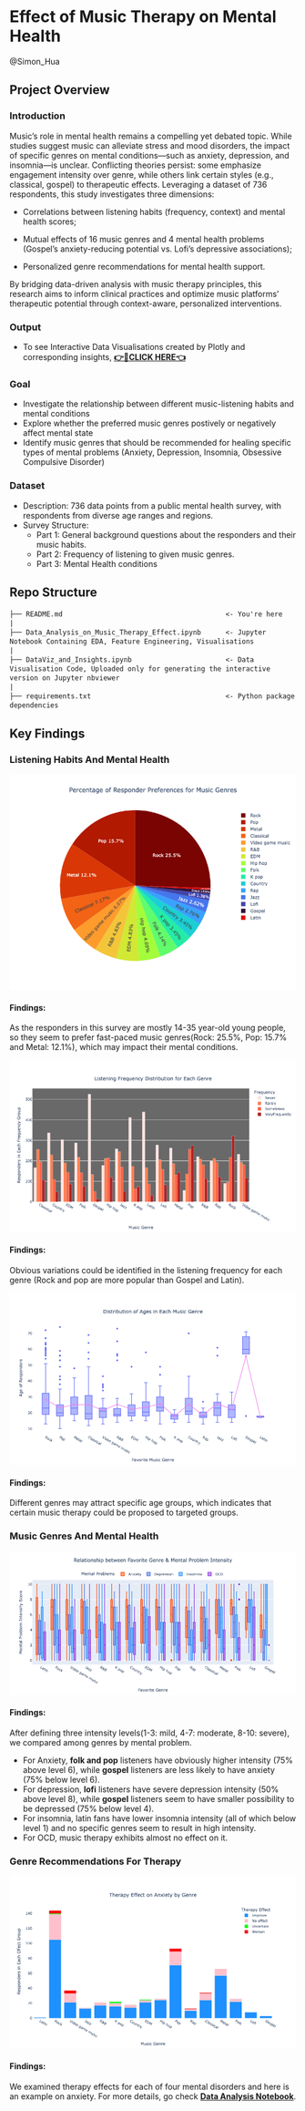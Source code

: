 # Effect of Music Therapy on Mental Health
@Simon_Hua


## Project Overview
### Introduction
  Music’s role in mental health remains a compelling yet debated topic. While studies suggest music can alleviate stress and mood disorders, the impact of specific genres on mental conditions—such as anxiety, depression, and insomnia—is unclear. Conflicting theories persist: some emphasize engagement intensity over genre, while others link certain styles (e.g., classical, gospel) to therapeutic effects. Leveraging a dataset of 736 respondents, this study investigates three dimensions: 
  
  - Correlations between listening habits (frequency, context) and mental health scores;
  
  - Mutual effects of 16 music genres and 4 mental health problems (Gospel’s anxiety-reducing potential vs. Lofi’s depressive associations);
  
  - Personalized genre recommendations for mental health support.
  
  By bridging data-driven analysis with music therapy principles, this research aims to inform clinical practices and optimize music platforms’ therapeutic potential through context-aware, personalized interventions. 

### Output
  - To see Interactive Data Visualisations created by Plotly and corresponding insights, [**👉🔗CLICK HERE👈**](https://nbviewer.org/github/S1mon1211/Music_Therapy/blob/main/DataViz_and_Insights.ipynb)
  
### Goal
  - Investigate the relationship between different music-listening habits and mental conditions
  - Explore whether the preferred music genres postively or negatively affect mental state
  - Identify music genres that should be recommended for healing specific types of mental problems (Anxiety, Depression, Insomnia, Obsessive Compulsive Disorder)

### Dataset
  - Description: 736 data points from a public mental health survey, with respondents from diverse age ranges and regions.
  - Survey Structure:
      - Part 1: General background questions about the responders and their music habits.
      - Part 2: Frequency of listening to given music genres.
      - Part 3: Mental Health conditions

## Repo Structure
```
├── README.md                                        <- You're here
|
├── Data_Analysis_on_Music_Therapy_Effect.ipynb      <- Jupyter Notebook Containing EDA, Feature Engineering, Visualisations
|
├── DataViz_and_Insights.ipynb                       <- Data Visualisation Code, Uploaded only for generating the interactive version on Jupyter nbviewer
|
├── requirements.txt                                 <- Python package dependencies

```
## Key Findings
### Listening Habits And Mental Health
<p align='center'>
<img src='https://github.com/S1mon1211/Music_Therapy/blob/main/Graphs/Responder_preference.png?raw=true'>
</p>

#### Findings:
As the responders in this survey are mostly 14-35 year-old young people, so they seem to prefer fast-paced music genres(Rock: 25.5%, Pop: 15.7% and Metal: 12.1%), which may impact their mental conditions.

<p align='center'>
<img src='https://github.com/S1mon1211/Music_Therapy/blob/main/Graphs/Listening_Frequency.png?raw=true'>
</p>

#### Findings:
Obvious variations could be identified in the listening frequency for each genre (Rock and pop are more popular than Gospel and Latin).
<p align='center'>
<img src='https://github.com/S1mon1211/Music_Therapy/blob/main/Graphs/Age.png?raw=true'>
</p>

#### Findings:
Different genres may attract specific age groups, which indicates that certain music therapy could be proposed to targeted groups.

### Music Genres And Mental Health
<p align='center'>
<img src='https://github.com/S1mon1211/Music_Therapy/blob/main/Graphs/Fav_genre_intensity.png?raw=true'>
</p>

#### Findings:
After defining three intensity levels(1-3: mild, 4-7: moderate, 8-10: severe), we compared among genres by mental problem.
- For Anxiety, **folk and pop** listeners have obviously higher intensity (75% above level 6), while **gospel** listeners are less likely to have anxiety (75% below level 6).
- For depression, **lofi** listeners have severe depression intensity (50% above level 8), while **gospel** listeners seem to have smaller possibility to be depressed (75% below level 4).
- For insomnia, latin fans have lower insomnia intensity (all of which below level 1) and no specific genres seem to result in high intensity.
- For OCD, music therapy exhibits almost no effect on it.

### Genre Recommendations For Therapy
<p align='center'>
<img src='https://github.com/S1mon1211/Music_Therapy/blob/main/Graphs/Therapy_effect_anxiety.png?raw=true'>
</p>

#### Findings:
We examined therapy effects for each of four mental disorders and here is an example on anxiety. For more details, go check [**Data Analysis Notebook**](https://github.com/S1mon1211/Music_Therapy/blob/main/Data_Analysis_on_Music_Therapy_Effect.ipynb).


